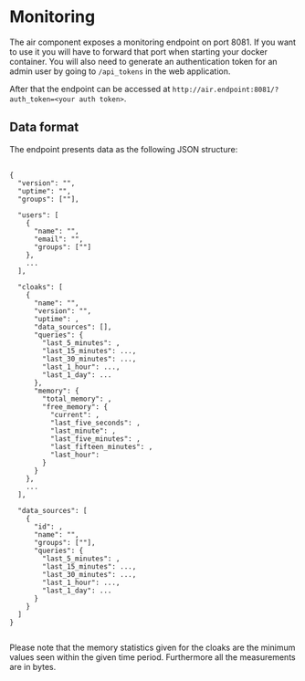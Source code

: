 # Monitoring

The air component exposes a monitoring endpoint on port 8081. If you want to use it you will have to forward that port
when starting your docker container. You will also need to generate
an authentication token for an admin user by going to `/api_tokens` in the web application.

After that the endpoint can be accessed at `http://air.endpoint:8081/?auth_token=<your auth token>`.

## Data format

The endpoint presents data as the following JSON structure:

<pre class="inlined">
  <code>
{
  "version": "<the air version>",
  "uptime": "<time in seconds since the air component started>",
  "groups": ["<name of group existing in the system>"],

  "users": [
    {
      "name": "<name of the user>",
      "email": "<email of the user>",
      "groups": ["<name of group the user belongs to>"]
    },
    ...
  ],

  "cloaks": [
    {
      "name": "<name of the cloak>",
      "version": "<the cloak version>",
      "uptime": <time in seconds since this cloak connected to the air component>,
      "data_sources": [<id of data source the cloak provides access to>],
      "queries": {
        "last_5_minutes": <number of queries made to this cloak in the last 5 minutes>,
        "last_15_minutes": ...,
        "last_30_minutes": ...,
        "last_1_hour": ...,
        "last_1_day": ...
      },
      "memory": {
        "total_memory": <number of bytes>,
        "free_memory": {
          "current": <number of free bytes>,
          "last_five_seconds": <number of free bytes>,
          "last_minute": <number of free bytes>,
          "last_five_minutes": <number of free bytes>,
          "last_fifteen_minutes": <number of free bytes>,
          "last_hour": <number of free bytes>
        }
      }
    },
    ...
  ],

  "data_sources": [
    {
      "id": <id of the data source>,
      "name": "<name of the data source>",
      "groups": ["<group with access to the data source>"],
      "queries": {
        "last_5_minutes": <number of queries made to this data source in the last 5 minutes>,
        "last_15_minutes": ...,
        "last_30_minutes": ...,
        "last_1_hour": ...,
        "last_1_day": ...
      }
    }
  ]
}
  </code>
</pre>

Please note that the memory statistics given for the cloaks are the minimum values seen within the
given time period. Furthermore all the measurements are in bytes.
